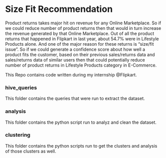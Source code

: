# Size Fit Recommendation
Product returns takes major hit on revenue for any Online Marketplace. So if we could reduce number of product returns then that would in turn increase the revenue generated by that Online Marketplace. Out of all the product returns that happened in Flipkart in last year, about 54.7% were in Lifestyle Products alone. And one of the major reason for these returns is “size/fit issue”. So if we could generate a confidence score about how well a product fits the customer, based on their previous sales/returns data and sales/returns data of similar users then that could potentially reduce number of product returns in Lifestyle Products category in E-Commerce.

This Repo contains code written during my internship @Flipkart.

### hive_queries
This folder contains the queries that were run to extract the dataset.

### analysis
This folder contains the python script run to analyz and clean the dataset.

### clustering
This folder contains the python scripts run to get the clusters and analysis of those clusters as well.

